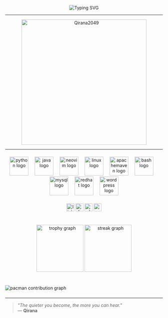 

<p align="center">
  <img 
    src="https://readme-typing-svg.herokuapp.com?font=Fira+Code&size=39&duration=4000&pause=1000&color=FFFFFF&center=true&vCenter=true&width=1000&height=80&lines=%F0%9F%A4%96+Qirana+Here;Exploring+the+Edge+with+Code+and+Curiosity;Junior+Machine+Learning+Engineer;Penetration+Testing+Enthusiast" 
    alt="Typing SVG"
  />
</p>


---
<p align="center">
  <img src="https://github.com/Qirana2049/Qirana2049/blob/main/makima.gif" height="400" alt="Qirana2049"  />
</p>

---



###

<div align="center">
  <img src="https://cdn.jsdelivr.net/gh/devicons/devicon/icons/python/python-original.svg" height="60" alt="python logo"  />
  <img width="12" />
  <img src="https://cdn.jsdelivr.net/gh/devicons/devicon/icons/java/java-original.svg" height="60" alt="java logo"  />
  <img width="12" />
  <img src="https://cdn.simpleicons.org/neovim/57A143" height="60" alt="neovim logo"  />
  <img width="12" />
  <img src="https://cdn.simpleicons.org/linux/FCC624" height="60" alt="linux logo"  />
  <img width="12" />
  <img src="https://cdn.simpleicons.org/apachemaven/C71A36" height="60" alt="apachemaven logo"  />
  <img width="12" />
  <img src="https://cdn.simpleicons.org/gnubash/4EAA25" height="60" alt="bash logo"  />
  <img width="12" />
  <img src="https://cdn.simpleicons.org/mysql/4479A1" height="60" alt="mysql logo"  />
  <img width="12" />
  <img src="https://cdn.simpleicons.org/redhat/EE0000" height="60" alt="redhat logo"  />
  <img width="12" />
  <img src="https://cdn.simpleicons.org/wordpress/21759B" height="60" alt="wordpress logo"  />


</div>

###

<div align="center">
  <img src="https://img.shields.io/static/v1?message=LinkedIn&logo=linkedin&label=&color=0077B5&logoColor=white&labelColor=&style=for-the-badge" height="25" alt="linkedin logo"  />
  <img src="https://img.shields.io/static/v1?message=Discord&logo=discord&label=&color=7289DA&logoColor=white&labelColor=&style=for-the-badge" height="25" alt="discord logo"  />
  <img src="https://img.shields.io/static/v1?message=Whatsapp&logo=whatsapp&label=&color=25D366&logoColor=white&labelColor=&style=for-the-badge" height="25" alt="whatsapp logo"  />
  <img src="https://img.shields.io/static/v1?message=Youtube&logo=youtube&label=&color=FF0000&logoColor=white&labelColor=&style=for-the-badge" height="25" alt="youtube logo"  />
</div>

###

<br clear="both">

<div align="center">
  <img src="https://github-profile-trophy.vercel.app?username=Qirana2049&theme=dracula&column=-1&row=1&margin-w=8&margin-h=8&no-bg=false&no-frame=false&order=4" height="150" alt="trophy graph"  />
  <img src="https://streak-stats.demolab.com?user=Qirana2049&locale=en&mode=daily&theme=dracula&hide_border=false&border_radius=5&order=3" height="150" alt="streak graph"  />
</div>

###

<br clear="both">

<picture>
  <source media="(prefers-color-scheme: dark)" srcset="https://raw.githubusercontent.com/Qirana2049/Qirana2049/output/pacman-contribution-graph-dark.svg">
  <source media="(prefers-color-scheme: light)" srcset="https://raw.githubusercontent.com/Qirana2049/Qirana2049/output/pacman-contribution-graph.svg">
  <img alt="pacman contribution graph" src="https://raw.githubusercontent.com/Qirana2049/Qirana2049/output/pacman-contribution-graph.svg">
</picture>

###

---
> _"The quieter you become, the more you can hear."_  
> — **Qirana**
